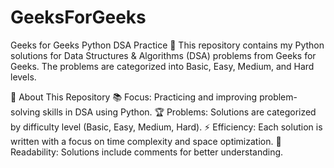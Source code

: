 # GeeksForGeeks
Geeks for Geeks Python DSA Practice 🚀
This repository contains my Python solutions for Data Structures & Algorithms (DSA) problems from Geeks for Geeks. The problems are categorized into Basic, Easy, Medium, and Hard levels.

📌 About This Repository
📚 Focus: Practicing and improving problem-solving skills in DSA using Python.
🏆 Problems: Solutions are categorized by difficulty level (Basic, Easy, Medium, Hard).
⚡ Efficiency: Each solution is written with a focus on time complexity and space optimization.
📝 Readability: Solutions include comments for better understanding.
